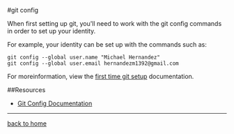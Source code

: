 #git config

When first setting up git, you'll need to work with the git config commands in order to set up your identity.

For example, your identity can be set up with the commands such as:

```
git config --global user.name "Michael Hernandez"
git config --global user.email hernandezm1392@gmail.com
```

For moreinformation, view the [first time git setup](git-scm.com/book/en/v2/Getting-Started-First-Time-Git-Setup) documentation.

##Resources

- [Git Config Documentation](https://git-scm.com/docs/git-config)

---
[back to home](../README.md)
